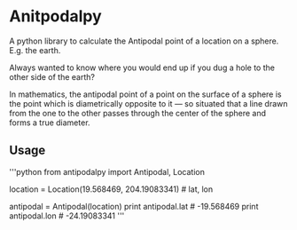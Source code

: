 Anitpodalpy
===========
A python library to calculate the Antipodal point of a location on a sphere. E.g. the earth.

Always wanted to know where you would end up if you dug a hole to the other side of the earth?

In mathematics, the antipodal point of a point on the surface of a sphere is the point which is diametrically opposite to it — so situated that a line drawn from the one to the other passes through the center of the sphere and forms a true diameter.

Usage
-----
'''python
from antipodalpy import Antipodal, Location

location = Location(19.568469, 204.19083341) # lat, lon

antipodal = Antipodal(location)
print antipodal.lat # -19.568469
print antipodal.lon # -24.19083341
'''
